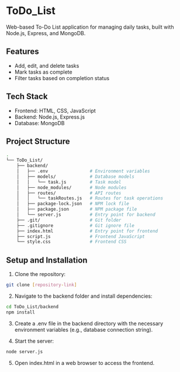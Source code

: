 # ToDo_List
Web-based To-Do List application for managing daily tasks, built with Node.js, Express, and MongoDB.

## Features
- Add, edit, and delete tasks
- Mark tasks as complete
- Filter tasks based on completion status

## Tech Stack
- Frontend: HTML, CSS, JavaScript
- Backend: Node.js, Express.js
- Database: MongoDB 

## Project Structure
```bash
.
└── ToDo_List/
    ├── backend/
    │   ├── .env                # Environment variables
    │   ├── models/             # Database models
    │   │   └── task.js         # Task model
    │   ├── node_modules/       # Node modules
    │   ├── routes/             # API routes
    │   │   └── taskRoutes.js   # Routes for task operations
    │   ├── package-lock.json   # NPM lock file
    │   ├── package.json        # NPM package file
    │   └── server.js           # Entry point for backend
    ├── .git/                   # Git folder
    ├── .gitignore              # Git ignore file
    ├── index.html              # Entry point for frontend
    ├── script.js               # Frontend JavaScript
    └── style.css               # Frontend CSS

```

## Setup and Installation
1. Clone the repository:

```bash
git clone [repository-link]
```

2. Navigate to the backend folder and install dependencies:

```bash
cd ToDo_List/backend
npm install
```

3. Create a .env file in the backend directory with the necessary environment variables (e.g., database connection string).

4. Start the server:

```bash
node server.js
```

5. Open index.html in a web browser to access the frontend.

